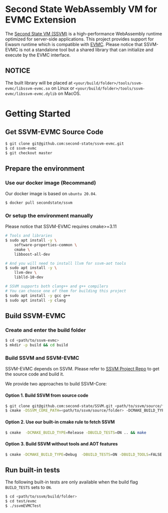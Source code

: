 # Second State WebAssembly VM for EVMC Extension

The [Second State VM (SSVM)](https://github.com/second-state/ssvm) is a high-performance WebAssembly runtime optimized for server-side applications. This project provides support for Ewasm runtime which is compatible with [EVMC](https://github.com/ethereum/evmc). Please notice that SSVM-EVMC is not a standalone tool but a shared library that can initialize and execute by the EVMC interface.

## NOTICE

The built library will be placed at `<your/build/folder>/tools/ssvm-evmc/libssvm-evmc.so` on Linux or `<your/build/folder>/tools/ssvm-evmc/libssvm-evmc.dylib` on MacOS.

# Getting Started

## Get SSVM-EVMC Source Code

```bash
$ git clone git@github.com:second-state/ssvm-evmc.git
$ cd ssvm-evmc
$ git checkout master
```

## Prepare the environment


### Use our docker image (Recommand)

Our docker image is based on `ubuntu 20.04`.

```bash
$ docker pull secondstate/ssvm
```

### Or setup the environment manually

Please notice that SSVM-EVMC requires cmake>=3.11

```bash
# Tools and libraries
$ sudo apt install -y \
	software-properties-common \
	cmake \
	libboost-all-dev

# And you will need to install llvm for ssvm-aot tools
$ sudo apt install -y \
	llvm-dev \
	liblld-10-dev

# SSVM supports both clang++ and g++ compilers
# You can choose one of them for building this project
$ sudo apt install -y gcc g++
$ sudo apt install -y clang
```

## Build SSVM-EVMC

### Create and enter the build folder

```bash
$ cd <path/to/ssvm-evmc>
$ mkdir -p build && cd build
```

### Build SSVM and SSVM-EVMC

SSVM-EVMC depends on SSVM. Please refer to [SSVM Project Repo](https://github.com/second-state/SSVM) to get the source code and build it.

We provide two approaches to build SSVM-Core:

#### Option  1. Build SSVM from source code

```bash
$ git clone git@github.com:second-state/SSVM.git <path/to/ssvm/source/folder>
$ cmake -DSSVM_CORE_PATH=<path/to/ssvm/source/folder> -DCMAKE_BUILD_TYPE=Release -DBUILD_TESTS=ON .. && make
```

#### Option 2. Use our built-in cmake rule to fetch SSVM

```bash
$ cmake  -DCMAKE_BUILD_TYPE=Release -DBUILD_TESTS=ON .. && make
```

#### Option 3. Build SSVM without tools and AOT features
```bash
$ cmake -DCMAKE_BUILD_TYPE=Debug  -DBUILD_TESTS=ON -DBUILD_TOOLS=FALSE -DSSVM_DISABLE_AOT_RUNTIME=ON .. && make -j
```

## Run built-in tests

The following built-in tests are only available when the build flag `BUILD_TESTS` sets to `ON`.

```bash
$ cd <path/to/ssvm/build/folder>
$ cd test/evmc
$ ./ssvmEVMCTest
```
